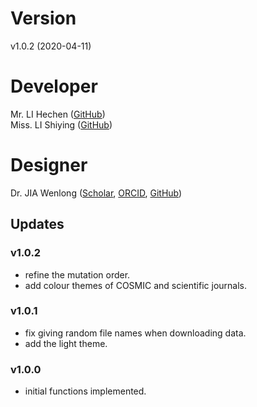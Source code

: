 # Version
v1.0.2 (2020-04-11)

# Developer
Mr. LI Hechen ([GitHub](https://github.com/lhc70000))<br/>
Miss. LI Shiying ([GitHub](https://github.com/CherineLee))

# Designer
Dr. JIA Wenlong ([Scholar](https://scholar.google.com.hk/citations?user=eupQCQEAAAAJ), [ORCID](https://orcid.org/0000-0002-7136-9919), [GitHub](https://github.com/Nobel-Justin))

## Updates

### v1.0.2
   - refine the mutation order.
   - add colour themes of COSMIC and scientific journals.

### v1.0.1
   - fix giving random file names when downloading data.
   - add the light theme.

### v1.0.0
   - initial functions implemented.
